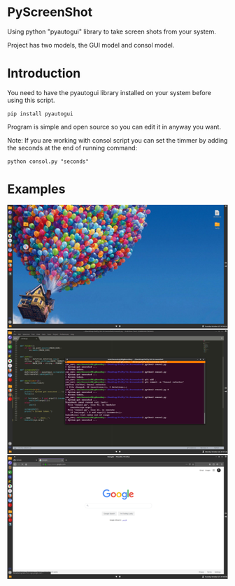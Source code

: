 # PyScreenShot

Using python "pyautogui" library to take screen shots from your system.

Project has two models, the GUI model and consol model.

# Introduction
You need to have the pyautogui library installed on your system before using this script.
```
pip install pyautogui
```

Program is simple and open source so you can edit it in anyway you want.

Note: If you are working with consol script you can set the timmer by adding the seconds at the end of running command:
```
python consol.py "seconds" 
```

# Examples
![alt text](https://github.com/Official21A/PyScreenShot/blob/master/pics/Desktop.png)
![alt text](https://github.com/Official21A/PyScreenShot/blob/master/pics/Oct_26_2020-07_57.png)
![alt text](https://github.com/Official21A/PyScreenShot/blob/master/pics/google.png)
